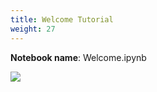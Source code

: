 ```yaml
---
title: Welcome Tutorial
weight: 27
---
```


**Notebook name**: Welcome.ipynb

<img src='/images/comingsoon.png' />